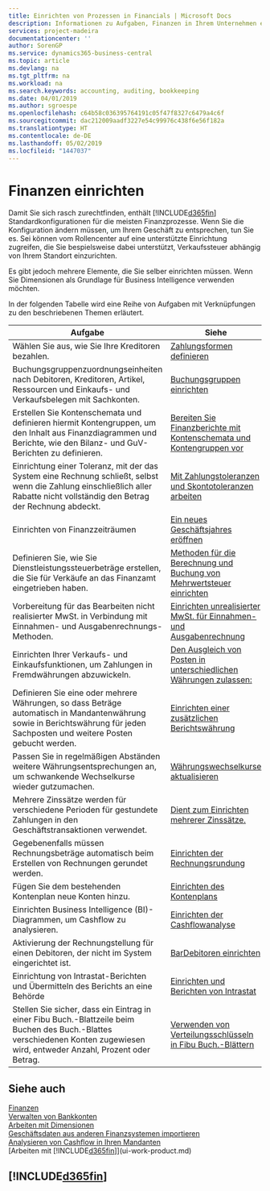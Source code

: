 ```yaml
---
title: Einrichten von Prozessen in Financials | Microsoft Docs
description: Informationen zu Aufgaben, Finanzen in Ihrem Unternehmen einzurichten, um Ihrer Buchhaltung, oder Buchhaltungsanforderungen Prüfungen zu entsprechen.
services: project-madeira
documentationcenter: ''
author: SorenGP
ms.service: dynamics365-business-central
ms.topic: article
ms.devlang: na
ms.tgt_pltfrm: na
ms.workload: na
ms.search.keywords: accounting, auditing, bookkeeping
ms.date: 04/01/2019
ms.author: sgroespe
ms.openlocfilehash: c64b58c036395764191c05f47f8327c6479a4c6f
ms.sourcegitcommit: dac212009aadf3227e54c99976c438f6e56f182a
ms.translationtype: HT
ms.contentlocale: de-DE
ms.lasthandoff: 05/02/2019
ms.locfileid: "1447037"
---
```

# <a name="setting-up-finance"></a>Finanzen einrichten
Damit Sie sich rasch zurechtfinden, enthält [!INCLUDE[d365fin](includes/d365fin_md.md)] Standardkonfigurationen für die meisten Finanzprozesse. Wenn Sie die Konfiguration ändern müssen, um Ihrem Geschäft zu entsprechen, tun Sie es. Sei können vom Rollencenter auf eine unterstützte Einrichtung zugreifen, die Sie bespielsweise dabei unterstützt, Verkaufssteuer abhängig von Ihrem Standort einzurichten.  

Es gibt jedoch mehrere Elemente, die Sie selber einrichten müssen. Wenn Sie Dimensionen als Grundlage für Business Intelligence verwenden möchten.  

In der folgenden Tabelle wird eine Reihe von Aufgaben mit Verknüpfungen zu den beschriebenen Themen erläutert.

| Aufgabe | Siehe |
| --- | --- |
| Wählen Sie aus, wie Sie Ihre Kreditoren bezahlen. |[Zahlungsformen definieren](finance-payment-methods.md) |
| Buchungsgruppenzuordnungseinheiten nach Debitoren, Kreditoren, Artikel, Ressourcen und Einkaufs- und Verkaufsbelegen mit Sachkonten. |[Buchungsgruppen einrichten](finance-posting-groups.md)|
|Erstellen Sie Kontenschemata und definieren hiermit Kontengruppen, um den Inhalt aus Finanzdiagrammen und Berichte, wie den Bilanz- und GuV-Berichten zu definieren.|[Bereiten Sie Finanzberichte mit Kontenschemata und Kontengruppen vor](bi-how-work-account-schedule.md)|
|Einrichtung einer Toleranz, mit der das System eine Rechnung schließt, selbst wenn die Zahlung einschließlich aller Rabatte nicht vollständig den Betrag der Rechnung abdeckt.|[Mit Zahlungstoleranzen und Skontotoleranzen arbeiten](finance-payment-tolerance-and-payment-discount-tolerance.md)|
| Einrichten von Finanzzeiträumen |[Ein neues Geschäftsjahres eröffnen](finance-how-open-new-fiscal-year.md) |
| Definieren Sie, wie Sie Dienstleistungssteuerbeträge erstellen, die Sie für Verkäufe an das Finanzamt eingetrieben haben. |[Methoden für die Berechnung und Buchung von Mehrwertsteuer einrichten](finance-setup-vat.md)|
|Vorbereitung für das Bearbeiten nicht realisierter MwSt. in Verbindung mit Einnahmen- und Ausgabenrechnungs-Methoden.|[Einrichten unrealisierter MwSt. für Einnahmen- und Ausgabenrechnung](finance-setup-unrealized-vat.md)|
| Einrichten Ihrer Verkaufs- und Einkaufsfunktionen, um Zahlungen in Fremdwährungen abzuwickeln.|[Den Ausgleich von Posten in unterschiedlichen Währungen zulassen:](finance-how-enable-application-ledger-entries-different-currencies.md)
|Definieren Sie eine oder mehrere Währungen, so dass Beträge automatisch in Mandantenwährung sowie in Berichtswährung für jeden Sachposten und weitere Posten gebucht werden.|[Einrichten einer zusätzlichen Berichtswährung](finance-how-setup-additional-currencies.md)|
|Passen Sie in regelmäßigen Abständen weitere Währungsentsprechungen an, um schwankende Wechselkurse wieder gutzumachen.|[Währungswechselkurse aktualisieren](finance-how-update-currencies.md)|
|Mehrere Zinssätze werden für verschiedene Perioden für gestundete Zahlungen in den Geschäftstransaktionen verwendet.|[Dient zum Einrichten mehrerer Zinssätze.](finance-how-to-set-up-multiple-interest-rates.md)|
|Gegebenenfalls müssen Rechnungsbeträge automatisch beim Erstellen von Rechnungen gerundet werden.|[Einrichten der Rechnungsrundung](finance-set-up-invoice-rounding.md)|
| Fügen Sie dem bestehenden Kontenplan neue Konten hinzu. |[Einrichten des Kontenplans](finance-setup-chart-accounts.md) |
| Einrichten Business Intelligence (BI)- Diagrammen, um Cashflow zu analysieren. |[Einrichten der Cashflowanalyse](finance-setup-cash-flow-analyses.md) |
|Aktivierung der Rechnungstellung für einen Debitoren, der nicht im System eingerichtet ist.|[BarDebitoren einrichten](finance-how-to-set-up-cash-customers.md)|
| Einrichtung von Intrastat-Berichten und Übermitteln des Berichts an eine Behörde | [Einrichten und Berichten von Intrastat](finance-how-setup-report-intrastat.md)|
|Stellen Sie sicher, dass ein Eintrag in einer Fibu Buch.-Blattzeile beim Buchen des Buch.-Blattes verschiedenen Konten zugewiesen wird, entweder Anzahl, Prozent oder Betrag.|[Verwenden von Verteilungsschlüsseln in Fibu Buch.-Blättern](ui-how-use-allocation-keys-general-journals.md)|

## <a name="see-also"></a>Siehe auch
[Finanzen](finance.md)  
[Verwalten von Bankkonten](bank-manage-bank-accounts.md)  
[Arbeiten mit Dimensionen](finance-dimensions.md)  
[Geschäftsdaten aus anderen Finanzsystemen importieren](across-import-data-configuration-packages.md)  
[Analysieren von Cashflow in Ihren Mandanten](finance-analyze-cash-flow.md)  
[Arbeiten mit [!INCLUDE[d365fin](includes/d365fin_md.md)]](ui-work-product.md)  

## [!INCLUDE[d365fin](includes/free_trial_md.md)]  
